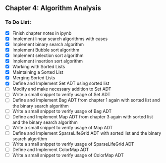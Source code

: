 ## Chapter 4: Algorithm Analysis

### To Do List:

- [x] Finish chapter notes in ipynb
- [x] Implement linear search algorithms with cases
- [x] Implement binary search algorithm
- [x] Implement Bubble sort algorithm
- [x] Implement selection sort algorithm
- [x] Implement insertion sort algorithm
- [x] Working with Sorted Lists
- [x] Maintaining a Sorted List
- [x] Merging Sorted Lists
- [x] Define and Implement Set ADT using sorted list
- [ ] Modify and make necessary addition to Set ADT
- [ ] Write a small snippet to verify usage of Set ADT
- [ ] Define and Implement Bag ADT from chapter 1 again with sorted list and the binary search algorithm
- [ ] Write a small snippet to verify usage of Bag ADT
- [ ] Define and Implement Map ADT from chapter 3 again with sorted list and the binary search algorithm
- [ ] Write a small snippet to verify usage of Map ADT
- [ ] Define and Implement SparseLifeGrid ADT with sorted list and the binary search algorithm
- [ ] Write a small snippet to verify usage of SparseLifeGrid ADT
- [ ] Define and Implement ColorMap ADT
- [ ] Write a small snippet to verify usage of ColorMap ADT
